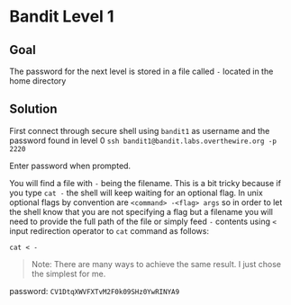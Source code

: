# Bandit Level 1

## Goal
The password for the next level is stored in a file called `-` located in the home directory

## Solution
First connect through secure shell using `bandit1` as username and the password found in level 0
`ssh bandit1@bandit.labs.overthewire.org -p 2220`

Enter password when prompted.

You will find a file with `-` being the filename. This is a bit tricky because if you type `cat -` the shell will keep waiting for an optional flag. In unix optional flags by convention are `<command> -<flag> args` so in order to let the shell know that you are not specifying a flag but a filename you will need to provide the full path of the file or simply feed `-` contents using `<` input redirection operator to `cat` command as follows:

`cat < -`

> Note: There are many ways to achieve the same result. I just chose the simplest for me.

password: `CV1DtqXWVFXTvM2F0k09SHz0YwRINYA9`